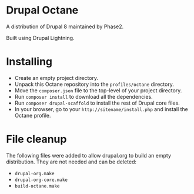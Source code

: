 # Drupal Octane

A distribution of Drupal 8 maintained by Phase2.

Built using Drupal Lightning.

# Installing

* Create an empty project directory.
* Unpack this Octane repository into the `profiles/octane` directory.
* Move the `composer.json` file to the top-level of your project directory.
* Run `composer install` to download all the dependencies.
* Run `composer drupal-scaffold` to install the rest of Drupal core files.
* In your browser, go to your `http://sitename/install.php` and install the Octane profile.

# File cleanup

The following files were added to allow drupal.org to build an empty distribution.  They are not needed and can be deleted:

* `drupal-org.make`
* `drupal-org-core.make`
* `build-octane.make`